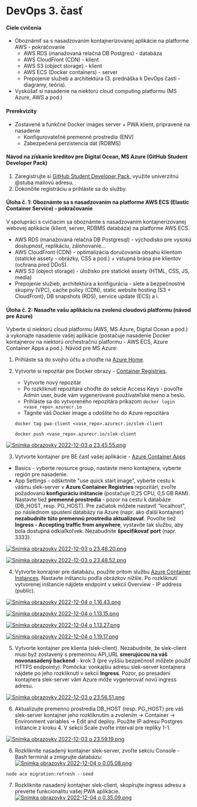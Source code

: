# DevOps 3. časť

#### Ciele cvičenia
- Oboznámiť sa s nasadzovaním kontajnerizovanej aplikácie na platforme AWS - pokračovanie
  - AWS RDS (manažovaná relačná DB Postgres) - databáza
  - AWS CloudFront (CDN) - klient
  - AWS S3 (object storage) - klient
  - AWS ECS (Docker containers) - server
  - Prepojenie služieb a architektúra (3. prednáška k DevOps časti - diagramy, teória).
- Vyskúšať si nasadenie na niektorú cloud computing platformu (MS Azure, AWS a pod.)

#### Prerekvizity
- Zostavené a funkčné Docker images server + PWA klient, pripravené na nasadenie
  - Konfigurovateľné premenné prostredia (ENV)
  - Zabezpečená perzistencia dát (RDBMS)

#### Návod na získanie kreditov pre Digital Ocean, MS Azure (GitHub Student Developer Pack)
1. Zaregistrujte si [GitHub Student Developer Pack](https://education.github.com/pack), využite univerzitnú @stuba mailovú adresu.
2. Dokončite registráciu a prihláste sa do služby.

#### Úloha č. 1: Oboznámte sa s nasadzovaním na platforme AWS ECS (Elastic Container Service) - pokračovanie
V spolupráci s cvičiacim sa oboznámte s nasadzovaním kontajnerizovanej webovej aplikácie (klient, server, RDBMS databáza) na platforme AWS ECS.
  - AWS RDS (manažovaná relačná DB Postgresql) - východisko pre vysokú dostupnosť, replikáciu, zálohovanie...
  - AWS CloudFront (CDN) - optimalizácia doručovania obsahu klientom (statické assety - obrázky, CSS a pod.) + vstupná brána pre klientov (ochrana pred DDoS).
  - AWS S3 (object storage) - úložisko pre statické assety (HTML, CSS, JS, media)
  - Prepojenie služieb, architektúra a konfigurácia - siete a bezpečnostné skupiny (VPC), cache policy (CDN), static website hosting (S3 + CloudFront), DB snapshots (RDS), service update (ECS) a i. 

#### Úloha č. 2: Nasaďte vašu aplikáciu na zvolenú cloudovú platformu (návod pre Azure)
Vyberte si niektorú cloud platformu (AWS, MS Azure, Digital Ocean a pod.) a vykonajte nasadenie vašej aplikácie (postačuje nasadenie Docker kontajnerov na niektorú orchestračnú platformu - AWS ECS, Azure Container Apps a pod.).
Návod pre MS Azure:
1. Prihláste sa do svojho účtu a choďte na [Azure Home](https://portal.azure.com).
2. Vytvorte si repozitár pre Docker obrazy - [Container Registries](https://portal.azure.com/#blade/HubsExtension/BrowseResource/resourceType/Microsoft.ContainerRegistry%2Fregistries).
	- Vytvorte nový repozitár
    - Po rozkliknutí repozitára choďte do sekcie Access Keys - povoľte Admin user, bude vám vygenerované používateľské meno a heslo.
    - Prihláste sa do vytvoreného repozitára príkazom 
```docker login <vase_repo>.azurecr.io```
	- Tagnite váš Docker image a odošlite ho do Azure repozitára

	```docker tag pwa-client <vase_repo>.azurecr.io/slek-client```

	```docker push <vase_repo>.azurecr.io/slek-client```
    
[![Snímka obrazovky 2022-12-03 o 23.45.55.png](https://wiki.uxt/uploads/images/gallery/2022-12/scaled-1680-/Ce6lv32Rt64NEkUx-snimka-obrazovky-2022-12-03-o-23-45-55.png)](https://wiki.uxt/uploads/images/gallery/2022-12/Ce6lv32Rt64NEkUx-snimka-obrazovky-2022-12-03-o-23-45-55.png)
    
3. Vytvorte kontajner pre BE časť vašej aplikácie - [Azure Container Apps](https://portal.azure.com/#view/HubsExtension/BrowseResource/resourceType/Microsoft.App%2FcontainerApps)
- Basics - vyberte reosurce group, nastavte meno kontajnera, vyberte región pre nasadenie.
- App Settings - odškrtnite "use quick start image", vyberte cestu k vášmu slek-server v **Azure Container Registries** repozitári, zvoľte požadovanú **konfiguráciu inštancie** (postačuje 0,25 CPU, 0,5 GB RAM). Nastavte tiež **premenné prostredia** - pozor na cestu k databáze (DB_HOST, resp. PG_HOST). Pre začiatok môžete nastaviť "localhost", po následnom spustení databázy na Azure (napr. ako ďalší kontajner) **nezabudnite túto premennú prostredia aktualizovať**. Povoľte tiež **Ingress - Accepting traffic from anywhere**, vystavíte tak službu, aby bola dostupná odkiaľkoľvek. Nezabudnite **špecifikovať port** (napr. 3333).

[![Snímka obrazovky 2022-12-03 o 23.48.20.png](https://wiki.uxt/uploads/images/gallery/2022-12/scaled-1680-/7gDsaLDLBiNFQmOX-snimka-obrazovky-2022-12-03-o-23-48-20.png)](https://wiki.uxt/uploads/images/gallery/2022-12/7gDsaLDLBiNFQmOX-snimka-obrazovky-2022-12-03-o-23-48-20.png)

[![Snímka obrazovky 2022-12-03 o 23.48.52.png](https://wiki.uxt/uploads/images/gallery/2022-12/scaled-1680-/qiahlandaCPQ99vd-snimka-obrazovky-2022-12-03-o-23-48-52.png)](https://wiki.uxt/uploads/images/gallery/2022-12/qiahlandaCPQ99vd-snimka-obrazovky-2022-12-03-o-23-48-52.png)

4. Vytvorte konrajner pre databázu, použite pritom službu [Azure Container Instances](https://portal.azure.com/#view/HubsExtension/BrowseResource/resourceType/Microsoft.ContainerInstance%2FcontainerGroups). Nastavte inštanciu podľa obrázkov nižšie. Po rozkliknutí vytvorenej inštancie nájdete endpoint v sekcii Overview - IP address (public).

[![Snímka obrazovky 2022-12-04 o 1.16.43.png](https://wiki.uxt/uploads/images/gallery/2022-12/scaled-1680-/hnI0e4gxApELmqJT-snimka-obrazovky-2022-12-04-o-1-16-43.png)](https://wiki.uxt/uploads/images/gallery/2022-12/hnI0e4gxApELmqJT-snimka-obrazovky-2022-12-04-o-1-16-43.png)

[![Snímka obrazovky 2022-12-04 o 1.13.15.png](https://wiki.uxt/uploads/images/gallery/2022-12/scaled-1680-/IjdBOgiJbCNOKO7r-snimka-obrazovky-2022-12-04-o-1-13-15.png)](https://wiki.uxt/uploads/images/gallery/2022-12/IjdBOgiJbCNOKO7r-snimka-obrazovky-2022-12-04-o-1-13-15.png)

[![Snímka obrazovky 2022-12-04 o 1.13.27.png](https://wiki.uxt/uploads/images/gallery/2022-12/scaled-1680-/M7liESVZ5hJjFw7b-snimka-obrazovky-2022-12-04-o-1-13-27.png)](https://wiki.uxt/uploads/images/gallery/2022-12/M7liESVZ5hJjFw7b-snimka-obrazovky-2022-12-04-o-1-13-27.png)

[![Snímka obrazovky 2022-12-04 o 1.19.17.png](https://wiki.uxt/uploads/images/gallery/2022-12/scaled-1680-/zTxF12syMIokDNxL-snimka-obrazovky-2022-12-04-o-1-19-17.png)](https://wiki.uxt/uploads/images/gallery/2022-12/zTxF12syMIokDNxL-snimka-obrazovky-2022-12-04-o-1-19-17.png)

5. Vytvorte kontajner pre klienta (slek-client). Nezabudnite, že slek-client musí byž zostavený s premennou API_URL **smerujúcou na váš novonasadený backend** - krok 3 (pre vyššiu bezpečnosť môžete použiť HTTPS endpointy). Pomôcka: vonkajšiu adresu slek-server kontajnera nájdete po jeho rozkliknutí v sekcii **Ingress**. Pozor, po presadení kontajnera slek-server vám Azure môže vygenerovať novú ingress adresu.

[![Snímka obrazovky 2022-12-03 o 23.56.51.png](https://wiki.uxt/uploads/images/gallery/2022-12/scaled-1680-/UM5zajODp7Z2C5bj-snimka-obrazovky-2022-12-03-o-23-56-51.png)](https://wiki.uxt/uploads/images/gallery/2022-12/UM5zajODp7Z2C5bj-snimka-obrazovky-2022-12-03-o-23-56-51.png)

6. Aktualizujte premennú prostredia DB_HOST (resp. PG_HOST) pre váš slek-server kontajner jeho rozkliknutím a zvolením -> Container -> Environment variables -> Edit and deploy. Použite IP adresu Postgres inštancie z kroku 4. V sekcii Scale zvoľte interval pre repliky 1-1.

[![Snímka obrazovky 2022-12-03 o 23.59.19.png](https://wiki.uxt/uploads/images/gallery/2022-12/scaled-1680-/jIYzTh498Bqq1DWr-snimka-obrazovky-2022-12-03-o-23-59-19.png)](https://wiki.uxt/uploads/images/gallery/2022-12/jIYzTh498Bqq1DWr-snimka-obrazovky-2022-12-03-o-23-59-19.png)

6. Rozkliknite nasadený kontajner slek-server, zvoľte sekciu Console - Bash terminál a zmigrujte databázu:
[![Snímka obrazovky 2022-12-04 o 0.05.08.png](https://wiki.uxt/uploads/images/gallery/2022-12/scaled-1680-/sJ3EhDp4CBfLXGmd-snimka-obrazovky-2022-12-04-o-0-05-08.png)](https://wiki.uxt/uploads/images/gallery/2022-12/sJ3EhDp4CBfLXGmd-snimka-obrazovky-2022-12-04-o-0-05-08.png)
```
node ace migration:refresh --seed
```
7. Rozkliknite nasadený kontajner slek-client, skopírujte ingress adresu a preverte funkcionalitu vašej PWA aplikácie.
[![Snímka obrazovky 2022-12-04 o 0.35.09.png](https://wiki.uxt/uploads/images/gallery/2022-12/scaled-1680-/zXPpifsNZhP9GDXq-snimka-obrazovky-2022-12-04-o-0-35-09.png)](https://wiki.uxt/uploads/images/gallery/2022-12/zXPpifsNZhP9GDXq-snimka-obrazovky-2022-12-04-o-0-35-09.png)